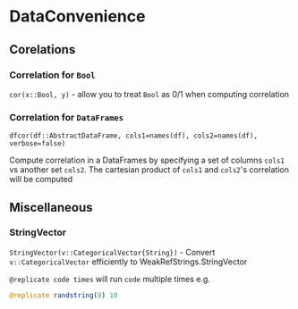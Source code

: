 # DataConvenience

## Corelations

### Correlation for `Bool`
`cor(x::Bool, y)` -  allow you to treat `Bool` as 0/1 when computing correlation


### Correlation for `DataFrames`
`dfcor(df::AbstractDataFrame, cols1=names(df), cols2=names(df), verbose=false)`

Compute correlation in a DataFrames by specifying a set of columns `cols1` vs
another set `cols2`. The cartesian product of `cols1` and `cols2`'s correlation
will be computed

## Miscellaneous

### StringVector
`StringVector(v::CategoricalVector{String})` - Convert `v::CategoricalVector` efficiently to WeakRefStrings.StringVector

`@replicate code times` will run `code` multiple times e.g.

```julia
@replicate randstring(8) 10
```

